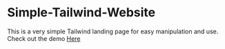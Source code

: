 # Simple-Tailwind-Website
This is a very simple Tailwind landing page for easy manipulation and use.
Check out the demo <a href="https://simple-tailwind-website.vercel.app/">Here</a>

